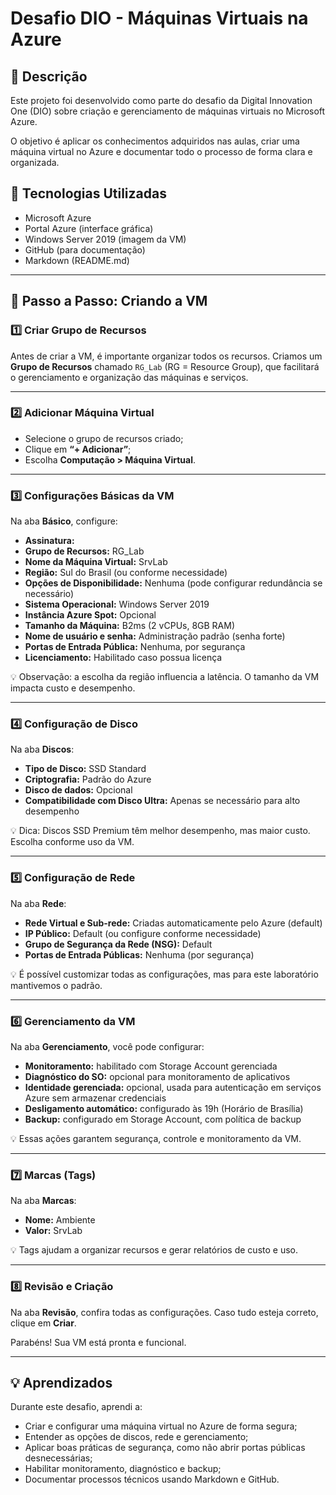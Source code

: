 # Desafio DIO - Máquinas Virtuais na Azure

## 📝 Descrição
Este projeto foi desenvolvido como parte do desafio da Digital Innovation One (DIO) sobre criação e gerenciamento de máquinas virtuais no Microsoft Azure.

O objetivo é aplicar os conhecimentos adquiridos nas aulas, criar uma máquina virtual no Azure e documentar todo o processo de forma clara e organizada.

## 🚀 Tecnologias Utilizadas
- Microsoft Azure
- Portal Azure (interface gráfica)
- Windows Server 2019 (imagem da VM)
- GitHub (para documentação)
- Markdown (README.md)

---

## 🧩 Passo a Passo: Criando a VM

### 1️⃣ Criar Grupo de Recursos
Antes de criar a VM, é importante organizar todos os recursos. Criamos um **Grupo de Recursos** chamado `RG_Lab` (RG = Resource Group), que facilitará o gerenciamento e organização das máquinas e serviços.

---

### 2️⃣ Adicionar Máquina Virtual
- Selecione o grupo de recursos criado;
- Clique em **“+ Adicionar”**;
- Escolha **Computação > Máquina Virtual**.

---

### 3️⃣ Configurações Básicas da VM
Na aba **Básico**, configure:

- **Assinatura:** 
- **Grupo de Recursos:** RG_Lab  
- **Nome da Máquina Virtual:** SrvLab  
- **Região:** Sul do Brasil (ou conforme necessidade)  
- **Opções de Disponibilidade:** Nenhuma (pode configurar redundância se necessário)  
- **Sistema Operacional:** Windows Server 2019  
- **Instância Azure Spot:** Opcional  
- **Tamanho da Máquina:** B2ms (2 vCPUs, 8GB RAM)  
- **Nome de usuário e senha:** Administração padrão (senha forte)  
- **Portas de Entrada Pública:** Nenhuma, por segurança  
- **Licenciamento:** Habilitado caso possua licença

💡 Observação: a escolha da região influencia a latência. O tamanho da VM impacta custo e desempenho.

---

### 4️⃣ Configuração de Disco
Na aba **Discos**:

- **Tipo de Disco:** SSD Standard  
- **Criptografia:** Padrão do Azure  
- **Disco de dados:** Opcional  
- **Compatibilidade com Disco Ultra:** Apenas se necessário para alto desempenho  

💡 Dica: Discos SSD Premium têm melhor desempenho, mas maior custo. Escolha conforme uso da VM.

---

### 5️⃣ Configuração de Rede
Na aba **Rede**:

- **Rede Virtual e Sub-rede:** Criadas automaticamente pelo Azure (default)  
- **IP Público:** Default (ou configure conforme necessidade)  
- **Grupo de Segurança da Rede (NSG):** Default  
- **Portas de Entrada Públicas:** Nenhuma (por segurança)

💡 É possível customizar todas as configurações, mas para este laboratório mantivemos o padrão.

---

### 6️⃣ Gerenciamento da VM
Na aba **Gerenciamento**, você pode configurar:

- **Monitoramento:** habilitado com Storage Account gerenciada  
- **Diagnóstico do SO:** opcional para monitoramento de aplicativos  
- **Identidade gerenciada:** opcional, usada para autenticação em serviços Azure sem armazenar credenciais  
- **Desligamento automático:** configurado às 19h (Horário de Brasília)  
- **Backup:** configurado em Storage Account, com política de backup  

💡 Essas ações garantem segurança, controle e monitoramento da VM.

---

### 7️⃣ Marcas (Tags)
Na aba **Marcas**:

- **Nome:** Ambiente  
- **Valor:** SrvLab  

💡 Tags ajudam a organizar recursos e gerar relatórios de custo e uso.

---

### 8️⃣ Revisão e Criação
Na aba **Revisão**, confira todas as configurações. Caso tudo esteja correto, clique em **Criar**.  

Parabéns! Sua VM está pronta e funcional.

---

## 💡 Aprendizados
Durante este desafio, aprendi a:

- Criar e configurar uma máquina virtual no Azure de forma segura;  
- Entender as opções de discos, rede e gerenciamento;  
- Aplicar boas práticas de segurança, como não abrir portas públicas desnecessárias;  
- Habilitar monitoramento, diagnóstico e backup;  
- Documentar processos técnicos usando Markdown e GitHub.
